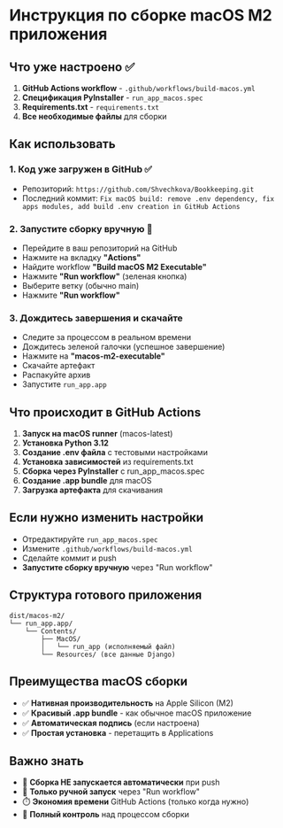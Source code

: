 # Инструкция по сборке macOS M2 приложения

## Что уже настроено ✅

1. **GitHub Actions workflow** - `.github/workflows/build-macos.yml`
2. **Спецификация PyInstaller** - `run_app_macos.spec`
3. **Requirements.txt** - `requirements.txt`
4. **Все необходимые файлы** для сборки

## Как использовать

### 1. Код уже загружен в GitHub ✅
- Репозиторий: `https://github.com/Shvechkova/Bookkeeping.git`
- Последний коммит: `Fix macOS build: remove .env dependency, fix apps modules, add build .env creation in GitHub Actions`

### 2. Запустите сборку вручную 🚀
- Перейдите в ваш репозиторий на GitHub
- Нажмите на вкладку **"Actions"**
- Найдите workflow **"Build macOS M2 Executable"**
- Нажмите **"Run workflow"** (зеленая кнопка)
- Выберите ветку (обычно main)
- Нажмите **"Run workflow"**

### 3. Дождитесь завершения и скачайте
- Следите за процессом в реальном времени
- Дождитесь зеленой галочки (успешное завершение)
- Нажмите на **"macos-m2-executable"**
- Скачайте артефакт
- Распакуйте архив
- Запустите `run_app.app`

## Что происходит в GitHub Actions

1. **Запуск на macOS runner** (macos-latest)
2. **Установка Python 3.12**
3. **Создание .env файла** с тестовыми настройками
4. **Установка зависимостей** из requirements.txt
5. **Сборка через PyInstaller** с run_app_macos.spec
6. **Создание .app bundle** для macOS
7. **Загрузка артефакта** для скачивания

## Если нужно изменить настройки

- Отредактируйте `run_app_macos.spec`
- Измените `.github/workflows/build-macos.yml`
- Сделайте коммит и push
- **Запустите сборку вручную** через "Run workflow"

## Структура готового приложения

```
dist/macos-m2/
└── run_app.app/
    └── Contents/
        ├── MacOS/
        │   └── run_app (исполняемый файл)
        └── Resources/ (все данные Django)
```

## Преимущества macOS сборки

- ✅ **Нативная производительность** на Apple Silicon (M2)
- ✅ **Красивый .app bundle** - как обычное macOS приложение
- ✅ **Автоматическая подпись** (если настроена)
- ✅ **Простая установка** - перетащить в Applications

## Важно знать

- 🔄 **Сборка НЕ запускается автоматически** при push
- 🚀 **Только ручной запуск** через "Run workflow"
- ⏱️ **Экономия времени** GitHub Actions (только когда нужно)
- 🎯 **Полный контроль** над процессом сборки
